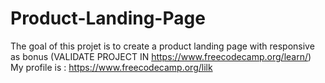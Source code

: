 # Product-Landing-Page
The goal of this projet is to create a product landing page with responsive as bonus
(VALIDATE PROJECT IN https://www.freecodecamp.org/learn/)
My profile is : https://www.freecodecamp.org/lilk

